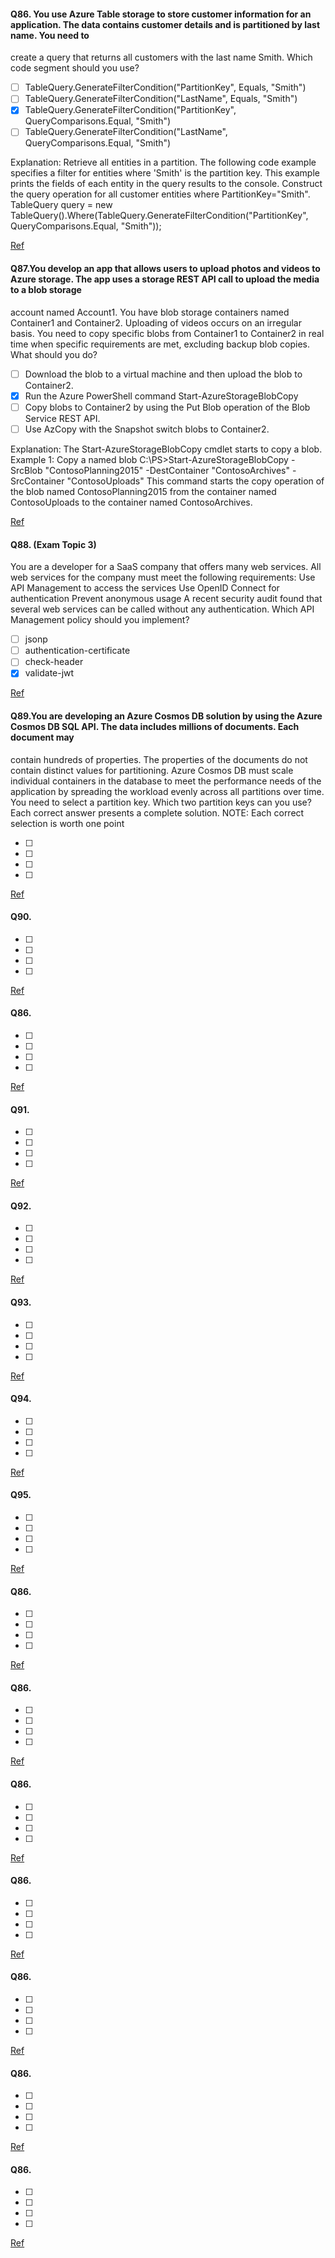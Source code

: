 
#### Q86. You use Azure Table storage to store customer information for an application. The data contains customer details and is partitioned by last name. You need to
create a query that returns all customers with the last name Smith. Which code segment should you use?

- [ ] TableQuery.GenerateFilterCondition("PartitionKey", Equals, "Smith")
- [ ] TableQuery.GenerateFilterCondition("LastName", Equals, "Smith")
- [X] TableQuery.GenerateFilterCondition("PartitionKey", QueryComparisons.Equal, "Smith")
- [ ] TableQuery.GenerateFilterCondition("LastName", QueryComparisons.Equal, "Smith")

Explanation:
Retrieve all entities in a partition. The following code example specifies a filter for entities where 'Smith' is the partition key. This example prints the fields of each
entity in the query results to the console.
Construct the query operation for all customer entities where PartitionKey="Smith". TableQuery<CustomerEntity> query = new
TableQuery<CustomerEntity>().Where(TableQuery.GenerateFilterCondition("PartitionKey",
QueryComparisons.Equal, "Smith"));

[Ref](https://docs.microsoft.com/en-us/azure/cosmos-db/table-storage-how-to-use-dotnet)




#### Q87.You develop an app that allows users to upload photos and videos to Azure storage. The app uses a storage REST API call to upload the media to a blob storage
account named Account1. You have blob storage containers named Container1 and Container2. Uploading of videos occurs on an irregular basis.
You need to copy specific blobs from Container1 to Container2 in real time when specific requirements are met, excluding backup blob copies.
What should you do?



- [ ] Download the blob to a virtual machine and then upload the blob to Container2.
- [X] Run the Azure PowerShell command Start-AzureStorageBlobCopy
- [ ]  Copy blobs to Container2 by using the Put Blob operation of the Blob Service REST API.
- [ ]  Use AzCopy with the Snapshot switch blobs to Container2.

Explanation:
The Start-AzureStorageBlobCopy cmdlet starts to copy a blob. Example 1: Copy a named blob
C:\PS>Start-AzureStorageBlobCopy -SrcBlob "ContosoPlanning2015" -DestContainer "ContosoArchives"
-SrcContainer "ContosoUploads"
This command starts the copy operation of the blob named ContosoPlanning2015 from the container named ContosoUploads to the container named
ContosoArchives.



[Ref](https://docs.microsoft.com/en-us/powershell/module/azure.storage/start-azurestorageblobcopy?view=azurermps)


#### Q88. (Exam Topic 3)
You are a developer for a SaaS company that offers many web services. All web services for the company must meet the following requirements:
Use API Management to access the services Use OpenID Connect for authentication Prevent anonymous usage A recent security audit found that several web services can be called without any authentication.
Which API Management policy should you implement?



- [ ] jsonp
- [ ] authentication-certificate
- [ ] check-header
- [X] validate-jwt

[Ref](https://docs.microsoft.com/en-us/azure/api-management/api-management-howto-protect-backend-with-aad)


#### Q89.You are developing an Azure Cosmos DB solution by using the Azure Cosmos DB SQL API. The data includes millions of documents. Each document may
contain hundreds of properties.
The properties of the documents do not contain distinct values for partitioning. Azure Cosmos DB must scale individual containers in the database to meet the
performance needs of the application by spreading the workload evenly across all partitions over time.
You need to select a partition key.
Which two partition keys can you use? Each correct answer presents a complete solution. NOTE: Each correct selection is worth one point



- [ ] 
- [ ] 
- [ ] 
- [ ] 

[Ref]()


#### Q90.



- [ ] 
- [ ] 
- [ ] 
- [ ] 

[Ref]()


#### Q86.



- [ ] 
- [ ] 
- [ ] 
- [ ] 

[Ref]()

#### Q91.



- [ ] 
- [ ] 
- [ ] 
- [ ] 

[Ref]()
#### Q92.



- [ ] 
- [ ] 
- [ ] 
- [ ] 

[Ref]()
#### Q93.



- [ ] 
- [ ] 
- [ ] 
- [ ] 

[Ref]()
#### Q94.



- [ ] 
- [ ] 
- [ ] 
- [ ] 

[Ref]()
#### Q95.



- [ ] 
- [ ] 
- [ ] 
- [ ] 

[Ref]()
#### Q86.



- [ ] 
- [ ] 
- [ ] 
- [ ] 

[Ref]()
#### Q86.



- [ ] 
- [ ] 
- [ ] 
- [ ] 

[Ref]()
#### Q86.



- [ ] 
- [ ] 
- [ ] 
- [ ] 

[Ref]()
#### Q86.



- [ ] 
- [ ] 
- [ ] 
- [ ] 

[Ref]()
#### Q86.



- [ ] 
- [ ] 
- [ ] 
- [ ] 

[Ref]()
#### Q86.



- [ ] 
- [ ] 
- [ ] 
- [ ] 

[Ref]()
#### Q86.



- [ ] 
- [ ] 
- [ ] 
- [ ] 

[Ref]()


